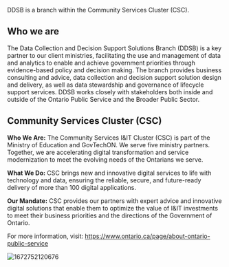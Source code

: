 DDSB is a branch within the Community Services Cluster (CSC). 

## Who we are

The Data Collection and Decision Support Solutions Branch (DDSB) is a key partner to our client ministries, facilitating the use and management of data and analytics to enable and achieve government priorities through evidence-based policy and decision making. The branch provides business consulting and advice, data collection and decision support solution design and delivery, as well as data stewardship and governance of lifecycle support services. DDSB works closely with stakeholders both inside and outside of the Ontario Public Service and the Broader Public Sector.

## Community Services Cluster (CSC)

**Who We Are:** The Community Services I&IT Cluster (CSC) is part of the Ministry of Education and GovTechON. We serve five ministry partners. Together, we are accelerating digital transformation and service modernization to meet the evolving needs of the Ontarians we serve.

**What We Do:** CSC brings new and innovative digital services to life with technology and data, ensuring the reliable, secure, and future-ready delivery of more than 100 digital applications.

**Our Mandate:** CSC provides our partners with expert advice and innovative digital solutions that enable them to optimize the value of I&IT investments to meet their business priorities and the directions of the Government of Ontario.

For more information, visit: [https://www.ontario.ca/page/about-ontario-public-service
](https://www.ontario.ca/page/about-ontario-public-service)

![1672752120676](https://github.com/zzzrst/.github/assets/52824986/83e7830e-3126-4294-b920-2d05fef5d3a2)
